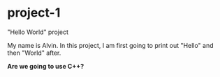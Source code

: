 # project-1
"Hello World" project

My name is Alvin.
In this project, I am first going to print out "Hello" and then "World" after.

**Are we going to use C++?**
